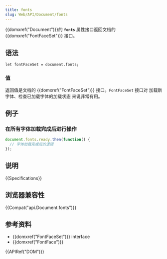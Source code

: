 ```yaml
---
title: fonts
slug: Web/API/Document/fonts
---
```

{{domxref("Document")}}的 **`fonts`** 属性接口返回文档的 {{domxref("FontFaceSet")}} 接口。

## 语法

```plain
let fontFaceSet = document.fonts;
```

### 值

返回值是文档的 {{domxref("FontFaceSet")}} 接口。`FontFaceSet` 接口对 加载新字体、检查已加载字体的加载状态 来说非常有用。

## 例子

### 在所有字体加载完成后进行操作

```js
document.fonts.ready.then(function() {
  // 字体加载完成后的逻辑
});
```

## 说明

{{Specifications}}

## 浏览器兼容性

{{Compat("api.Document.fonts")}}

## 参考资料

- {{domxref("FontFaceSet")}} interface
- {{domxref("FontFace")}}

{{APIRef("DOM")}}
